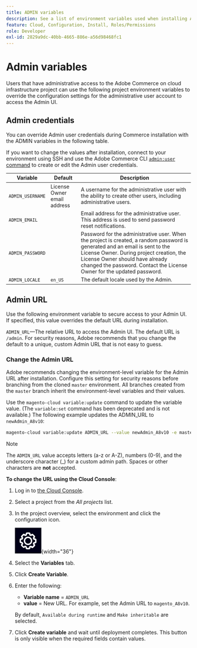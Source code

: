 ```yaml
---
title: ADMIN variables
description: See a list of environment variables used when installing Adobe Commerce on cloud infrastructure.
feature: Cloud, Configuration, Install, Roles/Permissions
role: Developer
exl-id: 2829a9dc-40bb-4665-886e-a56d98468fc1
---
```

# Admin variables

Users that have administrative access to the Adobe Commerce on cloud infrastructure project can use the following project environment variables to override the configuration settings for the administrative user account to access the Admin UI.

## Admin credentials

You can override Admin user credentials during Commerce installation with the ADMIN variables in the following table.

If you want to change the values after installation, connect to your environment using SSH and use the Adobe Commerce CLI [`admin:user` command](https://experienceleague.adobe.com/docs/commerce-operations/installation-guide/tutorials/admin.html) to create or edit the Admin user credentials.

| Variable       | Default                     | Description |
| -------------- | --------------------------- | ----------- |
|`ADMIN_USERNAME`| License Owner email address | A username for the administrative user with the ability to create other users, including administrative users.|
|`ADMIN_EMAIL`   |                             | Email address for the administrative user. This address is used to send password reset notifications.|
|`ADMIN_PASSWORD`|                             | Password for the administrative user. When the project is created, a random password is generated and an email is sent to the License Owner. During project creation, the License Owner should have already changed the password. Contact the License Owner for the updated password.|
|`ADMIN_LOCALE`  | `en_US`                     | The default locale used by the Admin.|

## Admin URL

Use the following environment variable to secure access to your Admin UI. If specified, this value overrides the default URL during installation.

`ADMIN_URL`—The relative URL to access the Admin UI. The default URL is `/admin`. For security reasons, Adobe recommends that you change the default to a unique, custom Admin URL that is not easy to guess.

### Change the Admin URL

Adobe recommends changing the environment-level variable for the Admin URL after installation. Configure this setting for security reasons before branching from the cloned `master` environment. All branches created from the `master` branch inherit the environment-level variables and their values.

Use the `magento-cloud variable:update` command to update the variable value. (The `variable:set` command has been deprecated and is not available.) The following example updates the ADMIN_URL to `newAdmin_A8v10`:

```bash
magento-cloud variable:update ADMIN_URL --value newAdmin_A8v10 -e master
```

>[!NOTE]
>
>The `ADMIN_URL` value accepts letters (a-z or A-Z), numbers (0-9), and the underscore character (_) for a custom admin path. Spaces or other characters are **not** accepted.

**To change the URL using the Cloud Console**:

1. Log in to [the Cloud Console](https://console.adobecommerce.com).

1. Select a project from the _All projects_ list.

1. In the project overview, select the environment and click the configuration icon.

   ![Project configuration](../../assets/icon-configure.png){width="36"}

1. Select the **Variables** tab.

1. Click **Create Variable**.

1. Enter the following:

    - **Variable name** = `ADMIN_URL`
    - **value** = New URL. For example, set the Admin URL to `magento_A8v10`.

    By default, `Available during runtime` and `Make inheritable` are selected.

1. Click **Create variable** and wait until deployment completes. This button is only visible when the required fields contain values.
